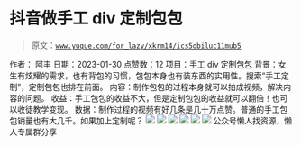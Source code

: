 # 抖音做手工 div 定制包包

> 原文：[`www.yuque.com/for_lazy/xkrm14/ics5obiluc11mub5`](https://www.yuque.com/for_lazy/xkrm14/ics5obiluc11mub5)

<ne-p id="u5acf7aef" data-lake-id="u5acf7aef"><ne-text id="u85672620">作者： 阿丰</ne-text></ne-p> <ne-p id="u2f3f0c25" data-lake-id="u2f3f0c25"><ne-text id="uaca1cf0f">日期：2023-01-30</ne-text></ne-p> <ne-p id="u40bd3a35" data-lake-id="u40bd3a35"><ne-text id="u2e288457">点赞数：</ne-text><ne-text id="ub6e9b7e0" ne-bold="true">12</ne-text></ne-p> <ne-hole id="ub6d6c48c" data-lake-id="ub6d6c48c"><ne-card data-card-name="hr" data-card-type="block" id="HbJ4F" data-event-boundary="card"><ne-p id="u0a2372a0" data-lake-id="u0a2372a0"><ne-text id="uaed9da68">项目：手工 div 定制包包 背景：女生有炫耀的需求，也有背包的习惯，包包本身也有装东西的实用性。搜索“手工定制”，定制包包也排在前面。</ne-text> <ne-text id="u025b1128">内容：制作包包的过程本身就可以拍成视频，解决内容的问题。 收益：手工包包的收益不大，但是定制包包的收益就可以翻倍！也可以收徒教学变现。</ne-text> <ne-text id="u9be213a2">数据：制作过程的视频有好几条是几十万点赞。普通的手工包包销量也有大几千。如果加上定制呢？</ne-text></ne-p> <ne-p id="ue826e383" data-lake-id="ue826e383"><ne-card data-card-name="image" data-card-type="inline" id="ACDyL" data-event-boundary="card">![](img/edfd3759611fb45274d7ffb3663ab567.png)</ne-card></ne-p> <ne-p id="u540c1066" data-lake-id="u540c1066"><ne-card data-card-name="image" data-card-type="inline" id="aAZpl" data-event-boundary="card">![](img/fb62419504ce63378c94bd9ca2c971d7.png)</ne-card></ne-p> <ne-p id="u57929494" data-lake-id="u57929494"><ne-card data-card-name="image" data-card-type="inline" id="mz8oM" data-event-boundary="card">![](img/878f88dba376973e0d7fa0d7f6179364.png)</ne-card></ne-p> <ne-p id="u0401e61a" data-lake-id="u0401e61a"><ne-card data-card-name="image" data-card-type="inline" id="XZjqj" data-event-boundary="card">![](img/bd7564b45aecc836adddcca0f7177363.png)</ne-card></ne-p> <ne-p id="u835c0015" data-lake-id="u835c0015"><ne-card data-card-name="image" data-card-type="inline" id="WQgso" data-event-boundary="card">![](img/d546006ec01662216909f1a8c348127e.png)</ne-card></ne-p> <ne-p id="u243b771a" data-lake-id="u243b771a"><ne-card data-card-name="image" data-card-type="inline" id="Jdx2H" data-event-boundary="card">![](img/58851fb44f2e87395c605b5b61ae95da.png)</ne-card></ne-p> <ne-hole id="u6c51db80" data-lake-id="u6c51db80"><ne-card data-card-name="hr" data-card-type="block" id="g2QJZ" data-event-boundary="card"><ne-p id="u0581e079" data-lake-id="u0581e079"><ne-text id="u79c1288f">公众号懒人找资源，懒人专属群分享</ne-text></ne-p></ne-card></ne-hole></ne-card></ne-hole>
